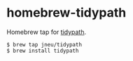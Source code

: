 # homebrew-tidypath
Homebrew tap for [tidypath](https://github.com/jneu/tidypath).

```
$ brew tap jneu/tidypath
$ brew install tidypath
```
